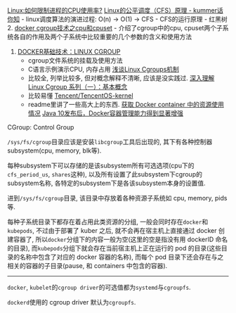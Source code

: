 [Linux:如何限制进程的CPU使用率?](https://www.techforgeek.info/how_to_limit_cpu_usage.html)
[Linux的公平调度（CFS）原理 - kummer话你知](https://www.jianshu.com/p/673c9e4817a8)
    - linux调度算法的演进过程: O(n) -> O(1) -> CFS
    - CFS的运行原理 - 红黑树
2. [docker cgroup技术之cpu和cpuset](https://www.cnblogs.com/charlieroro/p/10281469.html)
    - 介绍了cgroup中的cpu, cpuset两个子系统各自的作用及两个子系统中比较重要的几个参数的含义和使用方法
1. [DOCKER基础技术：LINUX CGROUP](https://coolshell.cn/articles/17049.html)
    - cgroup文件系统的挂载及使用方法
    - C语言示例演示CPU, 内存占用
[浅谈Linux Cgroups机制](https://zhuanlan.zhihu.com/p/81668069)
    - 比较全, 列举比较多, 但对概念解释不清晰, 应该是没实践过.
[深入理解 Linux Cgroup 系列（一）：基本概念](https://www.cnblogs.com/ryanyangcs/p/11198140.html)
    - 比较易懂
[Tencent/TencentOS-kernel](https://github.com/Tencent/TencentOS-kernel)
    - readme里讲了一些高大上的东西.
[获取 Docker container 中的资源使用情况](https://zhuanlan.zhihu.com/p/35914450)
[Java 10发布后，Docker容器管理能力得到显著增强](http://www.dockone.io/article/5931)

CGroup: Control Group

`/sys/fs/cgroup`目录应该是安装`libcgroup`工具后出现的, 其下有各种控制器subsystem(cpu, memory, blk等). 

每种subsystem下可以存储的是该subsystem所有可选选项(cpu下的`cfs_period_us`, `shares`这种), 以及所有设置了此subsystem下cgroup的subsystem名称, 各特定的subsystem下是各该subsystem本身的设置值.

进到`/sys/fs/cgroup`目录, 该目录中存放着各种资源子系统如 cpu, memory, pids 等.

每种子系统目录下都存在着占用此类资源的分组, 一般会同时存在`docker`和`kubepods`, 不过由于部署了 kuber 之后, 就不会再在宿主机上直接通过 docker 创建容器了, 所以`docker`分组下的内容一般为空(这里的空是指没有用 dockerID 命名的目录), 而`kubepods`分组下就会存在当前宿主机上正在运行的 pod 的目录(这些目录的名称中包含了对应的 docker 容器的名称), 而每个 pod 目录下还会存在与之相关的容器的子目录(pause, 和 containers 中包含的容器).

----

`docker`, `kubelet`的`cgroup driver`的可选值都为`systemd`与`cgroupfs`.

`dockerd`使用的 cgroup driver 默认为`cgroupfs`.

